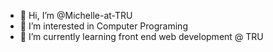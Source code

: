 - 👋 Hi, I’m @Michelle-at-TRU
- 👀 I’m interested in Computer Programing
- 🌱 I’m currently learning front end web development @ TRU


<!---
Michelle-at-TRU/Michelle-at-TRU is a ✨ special ✨ repository because its `README.md` (this file) appears on your GitHub profile.
You can click the Preview link to take a look at your changes.
--->
